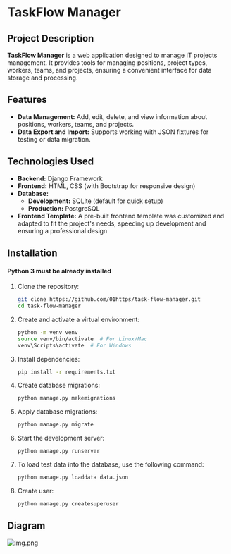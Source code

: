 # TaskFlow Manager

## Project Description
**TaskFlow Manager** is a web application designed to manage IT projects management. It provides tools for managing positions, project types, workers, teams, and projects, ensuring a convenient interface for data storage and processing.

## Features
- **Data Management:** Add, edit, delete, and view information about positions, workers, teams, and projects.
- **Data Export and Import:** Supports working with JSON fixtures for testing or data migration.

## Technologies Used
- **Backend:** Django Framework
- **Frontend:** HTML, CSS (with Bootstrap for responsive design)
- **Database:** 
  - **Development:** SQLite (default for quick setup)
  - **Production:** PostgreSQL
- **Frontend Template:** A pre-built frontend template was customized and adapted to fit the project's needs, speeding up development and ensuring a professional design

## Installation
#### Python 3 must be already installed
1. Clone the repository:
   ```bash
   git clone https://github.com/01https/task-flow-manager.git
   cd task-flow-manager
2. Create and activate a virtual environment:
   ```bash
   python -m venv venv
   source venv/bin/activate  # For Linux/Mac
   venv\Scripts\activate  # For Windows
3. Install dependencies:
    ```bash
   pip install -r requirements.txt
4. Create database migrations:
    ```bash
   python manage.py makemigrations
5. Apply database migrations:
    ```bash
   python manage.py migrate
6. Start the development server:
    ```bash
   python manage.py runserver
7. To load test data into the database, use the following command:
    ```bash
   python manage.py loaddata data.json
8. Create user:
    ```bash
   python manage.py createsuperuser
   
## Diagram
![img.png](static/assets/images/diagram.png)